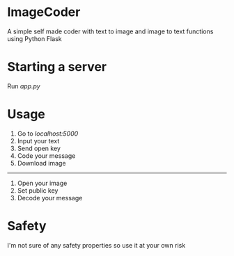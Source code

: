 # ImageCoder
A simple self made coder with text to image and image to text functions using Python Flask

# Starting a server
Run *app.py*


# Usage
1. Go to *localhost:5000*
2. Input your text
3. Send open key
4. Code your message
5. Download image

---

1. Open your image
2. Set public key
3. Decode your message

# Safety
I'm not sure of any safety properties so use it at your own risk
